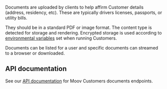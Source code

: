Documents are uploaded by clients to help affirm Customer details (address, residency, etc). These are typically drivers licenses, passports, or utility bills.

They should be in a standard PDF or image format. The content type is detected for storage and rendering. Encrypted storage is used according to [environmental variables](https://github.com/moov-io/customers#document-storage) set when running Customers.

Documents can be listed for a user and specific documents can streamed to a browser or downloaded.

## API documentation

See our [API documentation](https://moov-io.github.io/customers/) for Moov Customers documents endpoints.
